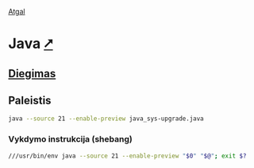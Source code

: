 [Atgal](./readme.md)

# Java [&#x2B67;](https://www.java.com/en/download/help/index.html)

## [Diegimas](../install/java_readme.md)

## Paleistis

```bash
java --source 21 --enable-preview java_sys-upgrade.java
```

### Vykdymo instrukcija (shebang)

```bash
///usr/bin/env java --source 21 --enable-preview "$0" "$@"; exit $?
```
